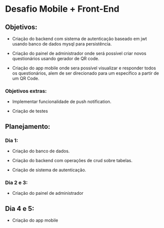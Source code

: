 
# Desafio Mobile + Front-End

## Objetivos:

- Criação do backend com sistema de autenticação baseado em jwt usando banco de dados mysql para persistência.

- Criação do painel de administrador onde será possível criar novos questionários usando gerador de QR code.

- Criação do app mobile onde sera possível visualizar e responder todos os questionários, alem de ser direcionado para um específico a partir de um QR Code.

### Objetivos extras:

- Implementar funcionalidade de push notification.

- Criação de testes
 

## Planejamento:

### Dia 1:

- Criação do banco de dados.

- Criação do backend com operações de crud sobre tabelas.

- Criação de sistema de autenticação.

### Dia 2 e 3:

- Criação do painel de administrador

## Dia 4 e 5:

- Criação do app mobile
